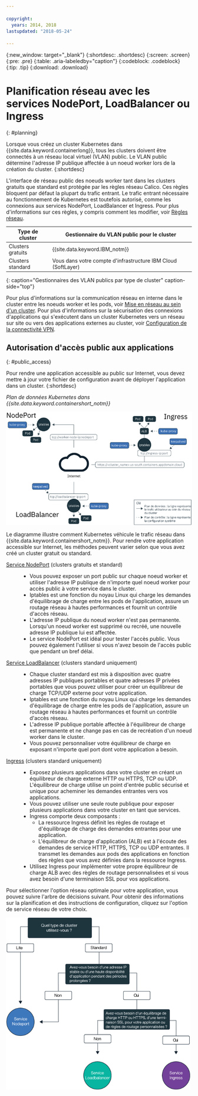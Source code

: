 ```yaml
---

copyright:
  years: 2014, 2018
lastupdated: "2018-05-24"

---
```


{:new_window: target="_blank"}
{:shortdesc: .shortdesc}
{:screen: .screen}
{:pre: .pre}
{:table: .aria-labeledby="caption"}
{:codeblock: .codeblock}
{:tip: .tip}
{:download: .download}



# Planification réseau avec les services NodePort, LoadBalancer ou Ingress
{: #planning}

Lorsque vous créez un cluster Kubernetes dans {{site.data.keyword.containerlong}}, tous les clusters doivent être connectés à un réseau local virtuel (VLAN) public. Le VLAN public détermine l'adresse IP publique affectée à un noeud worker lors de la création du cluster.
{:shortdesc}

L'interface de réseau public des noeuds worker tant dans les clusters gratuits que standard est protégée par les règles réseau Calico. Ces règles bloquent par défaut la plupart du trafic entrant. Le trafic entrant nécessaire au fonctionnement de Kubernetes est toutefois autorisé, comme les connexions aux services NodePort, LoadBalancer et Ingress. Pour plus d'informations sur ces règles, y compris comment les modifier, voir [Règles réseau](cs_network_policy.html#network_policies).

|Type de cluster|Gestionnaire du VLAN public pour le cluster|
|------------|------------------------------------------|
|Clusters gratuits|{{site.data.keyword.IBM_notm}}|
|Clusters standard|Vous dans votre compte d'infrastructure IBM Cloud (SoftLayer)|
{: caption="Gestionnaires des VLAN publics par type de cluster" caption-side="top"}

Pour plus d'informations sur la communication réseau en interne dans le cluster entre les noeuds worker et les pods, voir [Mise en réseau au sein d'un cluster](cs_secure.html#in_cluster_network). Pour plus d'informations sur la sécurisation des connexions d'applications qui s'exécutent dans un cluster Kubernetes vers un réseau sur site ou vers des applications externes au cluster, voir [Configuration de la connectivité VPN](cs_vpn.html).

## Autorisation d'accès public aux applications
{: #public_access}

Pour rendre une application accessible au public sur Internet, vous devez mettre à jour votre fichier de configuration avant de déployer l'application dans un cluster.
{:shortdesc}

*Plan de données Kubernetes dans {{site.data.keyword.containershort_notm}}*

![{{site.data.keyword.containerlong_notm}} Architecture Kubernetes](images/networking.png)

Le diagramme illustre comment Kubernetes véhicule le trafic réseau dans {{site.data.keyword.containershort_notm}}. Pour rendre votre application accessible sur Internet, les méthodes peuvent varier selon que vous avez créé un cluster gratuit ou standard.

<dl>
<dt><a href="cs_nodeport.html#planning" target="_blank">Service NodePort</a> (clusters gratuits et standard)</dt>
<dd>
 <ul>
  <li>Vous pouvez exposer un port public sur chaque noeud worker et utiliser l'adresse IP publique de n'importe quel noeud worker pour accès public à votre service dans le cluster.</li>
  <li>Iptables est une fonction du noyau Linux qui charge les demandes d'équilibrage de charge entre les pods de l'application, assure un routage réseau à hautes performances et fournit un contrôle d'accès réseau.</li>
  <li>L'adresse IP publique du noeud worker n'est pas permanente. Lorsqu'un noeud worker est supprimé ou recréé, une nouvelle adresse IP publique lui est affectée.</li>
  <li>Le service NodePort est idéal pour tester l'accès public. Vous pouvez également l'utiliser si vous n'avez besoin de l'accès public que pendant un bref délai.</li>
 </ul>
</dd>
<dt><a href="cs_loadbalancer.html#planning" target="_blank">Service LoadBalancer</a> (clusters standard uniquement)</dt>
<dd>
 <ul>
  <li>Chaque cluster standard est mis à disposition avec quatre adresses IP publiques portables et quatre adresses IP privées portables que vous pouvez utiliser pour créer un équilibreur de charge TCP/UDP externe pour votre application.</li>
  <li>Iptables est une fonction du noyau Linux qui charge les demandes d'équilibrage de charge entre les pods de l'application, assure un routage réseau à hautes performances et fournit un contrôle d'accès réseau.</li>
  <li>L'adresse IP publique portable affectée à l'équilibreur de charge est permanente et ne change pas en cas de recréation d'un noeud worker dans le cluster.</li>
  <li>Vous pouvez personnaliser votre équilibreur de charge en exposant n'importe quel port dont votre application a besoin.</li></ul>
</dd>
<dt><a href="cs_ingress.html#planning" target="_blank">Ingress</a> (clusters standard uniquement)</dt>
<dd>
 <ul>
  <li>Exposez plusieurs applications dans votre cluster en créant un équilibreur de charge externe HTTP ou HTTPS, TCP ou UDP. L'équilibreur de charge utilise un point d'entrée public sécurisé et unique pour acheminer les demandes entrantes vers vos applications.</li>
  <li>Vous pouvez utiliser une seule route publique pour exposer plusieurs applications dans votre cluster en tant que services.</li>
  <li>Ingress comporte deux composants :
   <ul>
    <li>La ressource Ingress définit les règles de routage et d'équilibrage de charge des demandes entrantes pour une application.</li>
    <li>L'équilibreur de charge d'application (ALB) est à l'écoute des demandes de service HTTP, HTTPS, TCP ou UDP entrantes. Il transmet les demandes aux pods des applications en fonction des règles que vous avez définies dans la ressource Ingress.</li>
   </ul>
  <li>Utilisez Ingress pour implémenter votre propre équilibreur de charge ALB avec des règles de routage personnalisées et si vous avez besoin d'une terminaison SSL pour vos applications.</li>
 </ul>
</dd></dl>

Pour sélectionner l'option réseau optimale pour votre application, vous pouvez suivre l'arbre de décisions suivant. Pour obtenir des informations sur la planification et des instructions de configuration, cliquez sur l'option de service réseau de votre choix.

<img usemap="#networking_map" border="0" class="image" src="images/networkingdt.png" width="500px" alt="Cette image vous aide à sélectionner l'option réseau optimale pour votre application. Si l'image ne s'affiche pas, l'information est néanmoins disponible dans la documentation." style="width:500px;" />
<map name="networking_map" id="networking_map">
<area href="/docs/containers/cs_nodeport.html" alt="Service Nodeport" shape="circle" coords="52, 283, 45"/>
<area href="/docs/containers/cs_loadbalancer.html" alt="Service LoadBalancer" shape="circle" coords="247, 419, 44"/>
<area href="/docs/containers/cs_ingress.html" alt="Service Ingress" shape="circle" coords="445, 420, 45"/>
</map>
